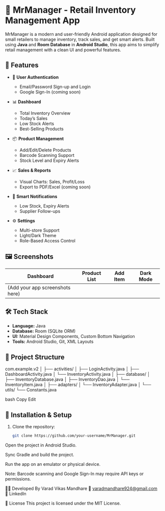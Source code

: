 # 🧾 MrManager - Retail Inventory Management App

MrManager is a modern and user-friendly Android application designed for small retailers to manage inventory, track sales, and get smart alerts. Built using **Java** and **Room Database** in **Android Studio**, this app aims to simplify retail management with a clean UI and powerful features.

## 📱 Features

- 🔐 **User Authentication**
  - Email/Password Sign-up and Login
  - Google Sign-In (coming soon)
  
- 📊 **Dashboard**
  - Total Inventory Overview
  - Today’s Sales
  - Low Stock Alerts
  - Best-Selling Products

- 📦 **Product Management**
  - Add/Edit/Delete Products
  - Barcode Scanning Support
  - Stock Level and Expiry Alerts

- 📈 **Sales & Reports**
  - Visual Charts: Sales, Profit/Loss
  - Export to PDF/Excel (coming soon)

- 🔔 **Smart Notifications**
  - Low Stock, Expiry Alerts
  - Supplier Follow-ups

- ⚙️ **Settings**
  - Multi-store Support
  - Light/Dark Theme
  - Role-Based Access Control

## 🖼️ Screenshots

| Dashboard | Product List | Add Item | Dark Mode |
|----------|--------------|----------|-----------|
| (Add your app screenshots here) |

## 🛠️ Tech Stack

- **Language:** Java
- **Database:** Room (SQLite ORM)
- **UI:** Material Design Components, Custom Bottom Navigation
- **Tools:** Android Studio, Git, XML Layouts

## 📁 Project Structure

com.example.v2
│
├── activities/
│ ├── LoginActivity.java
│ ├── DashboardActivity.java
│ └── InventoryActivity.java
│
├── database/
│ ├── InventoryDatabase.java
│ ├── InventoryDao.java
│ └── InventoryItem.java
│
├── adapters/
│ └── InventoryAdapter.java
│
└── utils/
└── Constants.java

bash
Copy
Edit

## 🔧 Installation & Setup

1. Clone the repository:
   ```bash
   git clone https://github.com/your-username/MrManager.git
Open the project in Android Studio.

Sync Gradle and build the project.

Run the app on an emulator or physical device.

Note: Barcode scanning and Google Sign-In may require API keys or permissions.

🧑‍💻 Developed By
Varad Vikas Mandhare
📧 varadmandhare924@gmail.com
🔗 LinkedIn

📄 License
This project is licensed under the MIT License.
